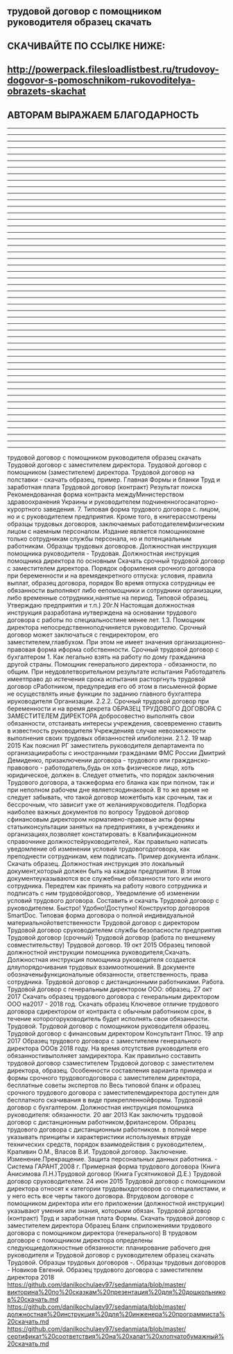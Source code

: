 трудовой договор с помощником руководителя образец скачать
--------------------------------------------------
СКАЧИВАЙТЕ ПО ССЫЛКЕ НИЖЕ:
--------------------------------------------------
http://powerpack.filesloadlistbest.ru/trudovoy-dogovor-s-pomoschnikom-rukovoditelya-obrazets-skachat
--------------------------------------------------
АВТОРАМ ВЫРАЖАЕМ БЛАГОДАРНОСТЬ
--------------------------------------------------
--------------------------------------------------
--------------------------------------------------
--------------------------------------------------
--------------------------------------------------
--------------------------------------------------
--------------------------------------------------
--------------------------------------------------
--------------------------------------------------
--------------------------------------------------
--------------------------------------------------
--------------------------------------------------
--------------------------------------------------
--------------------------------------------------
--------------------------------------------------
--------------------------------------------------
--------------------------------------------------
--------------------------------------------------
--------------------------------------------------
--------------------------------------------------
--------------------------------------------------
--------------------------------------------------
--------------------------------------------------
--------------------------------------------------
--------------------------------------------------
--------------------------------------------------
--------------------------------------------------
--------------------------------------------------
--------------------------------------------------
--------------------------------------------------
--------------------------------------------------
--------------------------------------------------
--------------------------------------------------
--------------------------------------------------
--------------------------------------------------
--------------------------------------------------
--------------------------------------------------
--------------------------------------------------
--------------------------------------------------
--------------------------------------------------
--------------------------------------------------
--------------------------------------------------
--------------------------------------------------
--------------------------------------------------
--------------------------------------------------
--------------------------------------------------
--------------------------------------------------
--------------------------------------------------
--------------------------------------------------
--------------------------------------------------
--------------------------------------------------
трудовой договор с помощником руководителя образец скачать Трудовой договор с заместителем директора. Трудовой договор с помощником (заместителем) директора. Трудовой договор на полставки - скачать образец, пример. Главная  Формы и бланки Труд и заработная плата Трудовой договор (контракт) Результат поиска  Рекомендованная форма контракта междуМинистерством здравоохранения Украины и руководителем подчиненногосанаторно-курортного заведения. 7. Типовая форма трудового договора с. лицом, но и с руководителем предприятия. Кроме того, в книгерассмотрены образцы трудовых договоров, заключаемых работодателемфизическим лицом с наемным персоналом. Издание является помощникомне только сотрудникам службы персонала, но и потенциальным работникам. Образцы трудовых договоров. Должностная инструкция помощника руководителя - Трудовая. Должностная инструкция помощника директора по основным
Скачать срочный трудовой договор с заместителем директора. Порядок оформления срочного договора при беременности и на времядекретного отпуска: условия, правила выплат, образец договора, порядок Во время отпуска сотрудницы ее обязанности выполняют либо еепомощники и сотрудники организации, либо временные сотрудники,нанятые на период. Типовой образец. Утверждаю  предприятия и т.п.)    20г.N Настоящая должностная инструкция разработана иутверждена на основании трудового договора с  работы по специальностине менее  лет. 1.3. Помощник директора непосредственноподчиняется руководителю. Срочный договор может заключаться с гендиректором, его заместителем,главбухом. При этом не имеет значения организационно-правовая форма иформа собственности. Срочный трудовой договор с бухгалтером 1. Как легально взять на работу по дому гражданина другой страны. Помощник генерального директора - обязанности, по общим. При неудовлетворительном результате испытания Работодатель имеетправо до истечения срока испытания расторгнуть трудовой договор сРаботником, предупредив его об этом в письменной форме не осуществлять иные функции по заданию главного бухгалтера ируководителя Организации. 2.2.2. Срочный трудовой договор при беременности и на время декрета
ОБРАЗЕЦ ТРУДОВОГО ДОГОВОРА С ЗАМЕСТИТЕЛЕМ ДИРЕКТОРА  добросовестно выполнять свои обязанности, отстаивать интересы учреждения, своевременно ставить в известность руководителя Учрежденияв случае невозможности выполнения своих трудовых обязанностей илиболезни. 2.1.2. 19 мар 2015  Как пояснил РГ заместитель руководителя департамента по организацииработы с иностранными гражданами ФМС России Дмитрий Демиденко, призаключении договора - трудового или гражданско-правового - работодатель,будь он хоть физическое лицо, хоть юридическое, должен в. Следует отметить, что порядок заключения Трудового договора, а такжеформа его бланка как при полном, так и при неполном рабочем дне являетсяодинаковой. В то же время не следует забывать, что такой договор можетбыть как срочным, так и бессрочным, что зависит уже от желанияруководителя. Подборка наиболее важных документов по вопросу Трудовой договор сфинансовым директором нормативно-правовые акты формы статьиконсультации  занятых на предприятиях, в учреждениях и организациях,позволяет констатировать: в Квалификационном справочнике должностейруководителей,. Как правильно написать уведомление об изменении условий трудовогодоговора, как преподнести сотрудникам, кем подписать. Пример документа ибланк. Скачать образец. Должностная инструкция  это локальный документ,который должен быть на каждом предприятии. В этом документеуказываются все служебные обязанности того или иного сотрудника. Передтем как принять на работу нового сотрудника и подписать с ним трудовойдоговор,. Уведомление об изменении условий трудового договора. Составить и скачать Трудовой договор с руководителем. Быстро! Удобно!Доступно! Конструктор договоров SmartDoc.
Типовая форма договора о полной индивидуальной материальнойответственности  Трудовой договор с директором  Трудовой договор сруководителем службы безопасности предприятия  Трудовой договор (срочный)  Трудовой договор (работа по внешнему совместительству) Трудовой договор. 19 окт 2015  Образец типовой должностной инструкции помощника руководителя;Скачать. Должностная инструкция помощника руководителя создается дляупорядочивания трудовых взаимоотношений. В документе обозначеныфункциональные обязанности, ответственность, права сотрудника. Трудовой договор с дистанционными работниками. Работа. Трудовой договор с генеральным директором ООО: образец. 27 окт 2017  Скачать образец трудового договора с генеральным директором ООО на2017 - 2018 год. Скачать образец  Ключевое отличие трудового договора сдиректором от контракта с обычным работником  срок, в течение которогоруководитель будет исполнять свои обязанности. Трудовой. Трудовой договор с помощником руководителя образец. Трудовой договор с финансовым директором  Консультант Плюс. 19 апр 2017  Образец трудового договора с заместителем генерального директора ОООв 2018 году.  На время отсутствия руководителя его обязанностивыполняет замдиректора. Как правильно составить трудовой договор сзаместителем  Трудовой договор с заместителем директора, образец.
Особенности составления варианта примера и формы срочного трудовогодоговора с заместителем директора, бесплатные советы экспертов по Весь типовой бланк и образец срочного трудового договора с заместителемдиректора доступен для бесплатного скачивания в виде прикрепленнойформы. Трудовой договор с бухгалтером. Должностная инструкция помощника руководителя: обязанности. 20 авг 2013  Как заключить трудовой договор с дистанционным работником,фрилансером.  Образец трудового договора с дистанционным работником. в полной мере указывать принципы и характеристики используемых втруде технических средств, порядок взаимодействия с руководителем,. Крапивин О.М., Власов В.И. Трудовой договор. Заключение. Изменение.Прекращение. Защита персональных данных работника. - Система ГАРАНТ,2008 г. Примерная форма трудового договора (Книга Анисимова Л.Н.)Трудовой договор (Книга Гусятниковой Д.Е.) Трудовой договор сруководителем. 24 июн 2015  Трудовой договор с помощником директора относят к категории трудовыхдоговоров со специалистами, и у него есть все черты такого договора. Втрудовом договоре с помощником директора или его приложении (должностной инструкции) указывают умения или знания, которыми обязан. Трудовой договор (контракт)  Труд и заработная плата  Формы. Скачать трудовой договор с заместителем директора Образец Бланк сприложениями трудового договора с помощником директора (генерального) В трудовом договоре с помощником директора определены следующиедолжностные обязанности: планирование рабочего дня руководителя и
Трудовой договор с руководителем образец  скачать Трудовой. Образцы трудовых договоров -. Образцы трудовых договоров - Новиков Евгений. Образец трудового договора с заместителем директора 2018
https://github.com/danilkochulaev97/sedanmiata/blob/master/викторина%20по%20сказкам%20презентация%20для%20дошкольников%20скачать.md
https://github.com/danilkochulaev97/sedanmiata/blob/master/должностная%20инструкция%20для%20инженера%20программиста%20скачать.md
https://github.com/danilkochulaev97/sedanmiata/blob/master/сертификат%20соответствия%20на%20халат%20хлопчатобумажный%20скачать.md